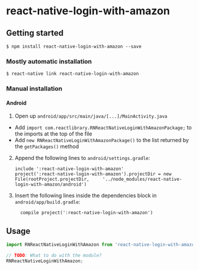 # react-native-login-with-amazon

## Getting started

`$ npm install react-native-login-with-amazon --save`

### Mostly automatic installation

`$ react-native link react-native-login-with-amazon`

### Manual installation

#### Android

1. Open up `android/app/src/main/java/[...]/MainActivity.java`

- Add `import com.reactlibrary.RNReactNativeLoginWithAmazonPackage;` to the imports at the top of the file
- Add `new RNReactNativeLoginWithAmazonPackage()` to the list returned by the `getPackages()` method

2. Append the following lines to `android/settings.gradle`:
   ```
   include ':react-native-login-with-amazon'
   project(':react-native-login-with-amazon').projectDir = new File(rootProject.projectDir, 	'../node_modules/react-native-login-with-amazon/android')
   ```
3. Insert the following lines inside the dependencies block in `android/app/build.gradle`:
   ```
     compile project(':react-native-login-with-amazon')
   ```
## Usage

```javascript
import RNReactNativeLoginWithAmazon from 'react-native-login-with-amazon';

// TODO: What to do with the module?
RNReactNativeLoginWithAmazon;
```
